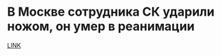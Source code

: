 # В Москве сотрудника СК ударили ножом, он умер в реанимации



[LINK](https://varlamov.ru/3620924.html)